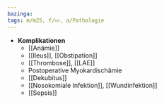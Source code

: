 ```yaml
---
bazinga: 
tags: m/m25, f/💤, a/Pathologie
---
```

- **Komplikationen**
	- [[Anämie]]
	- [[Ileus]], [[Obstipation]]
	- [[Thrombose]], [[LAE]]
	- Postoperative Myokardischämie
	- [[Dekubitus]]
	- [[Nosokomiale Infektion]], [[Wundinfektion]]
	- [[Sepsis]]